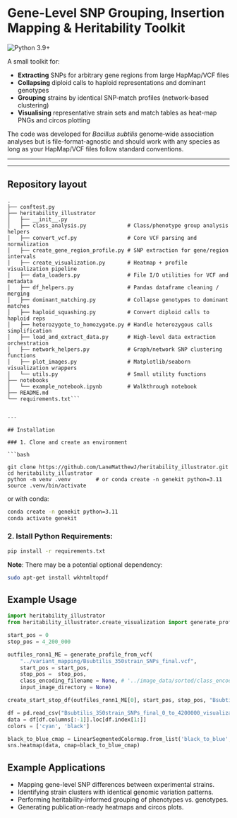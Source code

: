 # Gene-Level SNP Grouping, Insertion Mapping & Heritability Toolkit

![Python 3.9+](https://img.shields.io/badge/python-3.9%2B-blue)

A small toolkit for:

- **Extracting** SNPs for arbitrary gene regions from large HapMap/VCF files  
- **Collapsing** diploid calls to haploid representations and dominant genotypes  
- **Grouping** strains by identical SNP‐match profiles (network-based clustering)  
- **Visualising** representative strain sets and match tables as heat-map PNGs  and circos plotting


The code was developed for *Bacillus subtilis* genome‐wide association analyses but is file-format-agnostic and should work with any species as long as your HapMap/VCF files follow standard conventions.

---

---

## Repository layout
```
.
├── conftest.py
├── heritability_illustrator
│   ├── __init__.py
│   ├── class_analysis.py             # Class/phenotype group analysis helpers
│   ├── convert_vcf.py                # Core VCF parsing and normalization
│   ├── create_gene_region_profile.py # SNP extraction for gene/region intervals
│   ├── create_visualization.py       # Heatmap + profile visualization pipeline
│   ├── data_loaders.py               # File I/O utilities for VCF and metadata
│   ├── df_helpers.py                 # Pandas dataframe cleaning / merging
│   ├── dominant_matching.py          # Collapse genotypes to dominant matches
│   ├── haploid_squashing.py          # Convert diploid calls to haploid reps
│   ├── heterozygote_to_homozygote.py # Handle heterozygous calls simplification
│   ├── load_and_extract_data.py      # High-level data extraction orchestration
│   ├── network_helpers.py            # Graph/network SNP clustering functions
│   ├── plot_images.py                # Matplotlib/seaborn visualization wrappers
│   └── utils.py                      # Small utility functions
├── notebooks
│   └── example_notebook.ipynb        # Walkthrough notebook
├── README.md
└── requirements.txt```


---

## Installation

### 1. Clone and create an environment

```bash

git clone https://github.com/LaneMatthewJ/heritability_illustrator.git
cd heritability_illustrator
python -m venv .venv        # or conda create -n genekit python=3.11
source .venv/bin/activate
```

or with conda: 

```bash
conda create -n genekit python=3.11
conda activate genekit
```

### 2. Istall Python Requirements: 
```bash
pip install -r requirements.txt
```

**Note**: There may be a potential optional dependency: 
```bash
sudo apt-get install wkhtmltopdf
```

## Example Usage

```python
import heritability_illustrator
from heritability_illustrator.create_visualization import generate_profile_from_vcf, create_start_stop_df

start_pos = 0
stop_pos = 4_200_000

outfiles_ronn1_ME = generate_profile_from_vcf(
    "../variant_mapping/Bsubtilis_350strain_SNPs_final.vcf", 
    start_pos = start_pos,
    stop_pos =  stop_pos,
    class_encoding_filename = None, # '../image_data/sorted/class_encodings.xlsx'
    input_image_directory = None) 

create_start_stop_df(outfiles_ronn1_ME[0], start_pos, stop_pos, "Bsubtilis_SNPs", 0) 

df = pd.read_csv("Bsubtilis_350strain_SNPs_final_0_to_4200000_visualizations/Bsubtilis_350strain_SNPs_final_0_4200000_snp_matchings_by_group.tsv", sep='\t', index_col=0) 
data = df[df.columns[:-1]].loc[df.index[1:]]
colors = ['cyan', 'black']

black_to_blue_cmap = LinearSegmentedColormap.from_list('black_to_blue', colors)
sns.heatmap(data, cmap=black_to_blue_cmap) 
```

##  Example Applications
-	Mapping gene-level SNP differences between experimental strains.
-	Identifying strain clusters with identical genomic variation patterns.
-	Performing heritability-informed grouping of phenotypes vs. genotypes.
-	Generating publication-ready heatmaps and circos plots.
